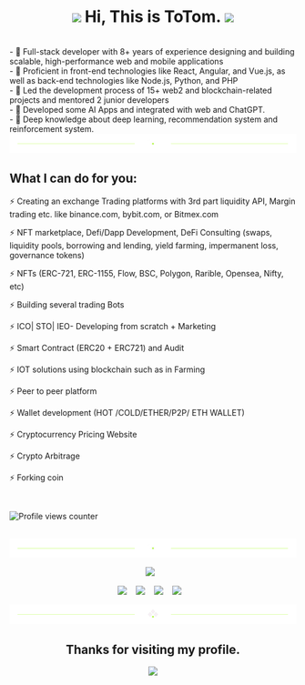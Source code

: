 <!--suppress HtmlDeprecatedAttribute -->
 <h1 align="center"><img src="https://media.giphy.com/media/hvRJCLFzcasrR4ia7z/giphy.gif" width="35">&nbsp;Hi, This is ToTom.&nbsp;<img src="https://media.giphy.com/media/hvRJCLFzcasrR4ia7z/giphy.gif" width="35"></h1>
<div>
<br/>
- 🌱 Full-stack developer with 8+ years of experience designing and building scalable, high-performance web and mobile applications<br/>
- 🌱 Proficient in front-end technologies like React, Angular, and Vue.js, as well as back-end technologies like Node.js, Python, and PHP<br/>
- 🌱 Led the development process of 15+ web2 and blockchain-related projects and mentored 2 junior developers</br>
- 🌱 Developed some AI Apps and integrated with web and ChatGPT.</br>
- 🌱 Deep knowledge about deep learning, recommendation system and reinforcement system.</br>


</div>

<div align="center">
  <img src="https://github.com/0xTan1319/0xTan1319/blob/main/divider2.png" alt="divider"/>
</div>

## What I can do for you:


⚡ Creating an exchange Trading platforms with 3rd part liquidity API, Margin trading etc. like binance.com, bybit.com, or Bitmex.com

⚡ NFT marketplace, Defi/Dapp Development, DeFi Consulting (swaps, liquidity pools, borrowing and lending, yield farming, impermanent loss, governance tokens)

⚡ NFTs (ERC-721, ERC-1155, Flow, BSC, Polygon, Rarible, Opensea, Nifty, etc)

⚡ Building several trading Bots

⚡ ICO| STO| IEO- Developing from scratch + Marketing

⚡ Smart Contract (ERC20 + ERC721) and Audit

⚡ IOT solutions using blockchain such as in Farming

⚡ Peer to peer platform

⚡ Wallet development (HOT /COLD/ETHER/P2P/ ETH WALLET)

⚡ Cryptocurrency Pricing Website

⚡ Crypto Arbitrage

⚡ Forking coin

<br/>  

![Profile views counter](https://komarev.com/ghpvc/?username=rishavanand&&style=flat-square)    

<br/>  
<div align="center">
  <img src="https://github.com/0xTan1319/0xTan1319/blob/main/divider2.png" alt="divider"/>
</div>

<p align="center">
  <img height = "150px" style="margin-right: 10px;" src = "https://github-readme-streak-stats.herokuapp.com?user=0xTan1319&theme=tokyonight&hide_border=true&include_all_commits=true&line_height=27">
</p>


<p align="center">
  <a href="mailto:tom.kinddev@gmail.com" target="_blank" rel="noopener noreferrer"><img src="https://img.icons8.com/fluency/2x/gmail-new.png"  width="50" /></a>
  &nbsp;&nbsp;
  <a href="https://join.skype.com/invite/vt23Ov5a9zg9" target="_blank" rel="noopener noreferrer"><img src="https://img.icons8.com/color/2x/skype.png"  width="50" /></a>
  &nbsp;&nbsp;
  <a href="https://t.me/Akamala88071015" target="_blank" rel="noopener noreferrer"><img src="https://img.icons8.com/color/2x/telegram-app.png"  width="50" /></a>
  &nbsp;&nbsp;
  <a href="https://discordapp.com/users/joni_727373" target="_blank" rel="noopener noreferrer"><img src="https://img.icons8.com/3d-fluency/94/discord-logo.png"  width="50" /></a>
  &nbsp;&nbsp;
</p>

<div align="center">
  <img src="https://github.com/0xTan1319/0xTan1319/blob/main/divider1.png" alt="divider"/>
</div>

<h2 align="center"> Thanks for visiting my profile. </h2>
<p align="center">
  <img src="https://capsule-render.vercel.app/api?type=waving&color=gradient&height=65&section=footer"/>
</p>


